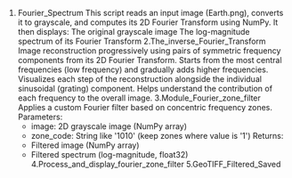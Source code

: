 1. Fourier_Spectrum
   This script reads an input image (Earth.png), converts it to grayscale, and computes its 2D Fourier Transform using NumPy. It then displays:
    The original grayscale image 
    The log-magnitude spectrum of its Fourier Transform
2.The_inverse_Fourier_Transform
   Image reconstruction progressively using pairs of symmetric frequency components from its 2D Fourier Transform.
   Starts from the most central frequencies (low frequency) and gradually adds higher frequencies.
   Visualizes each step of the reconstruction alongside the individual sinusoidal (grating) component.
   Helps understand the contribution of each frequency to the overall image.
3.Module_Fourier_zone_filter
    Applies a custom Fourier filter based on concentric frequency zones.
    Parameters:
    - image: 2D grayscale image (NumPy array)
    - zone_code: String like '1010' (keep zones where value is '1')
    Returns:
    - Filtered image (NumPy array)
    - Filtered spectrum (log-magnitude, float32)
4.Process_and_display_fourier_zone_filter
5.GeoTIFF_Filtered_Saved
